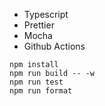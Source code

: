 - Typescript
- Prettier
- Mocha
- Github Actions

```
npm install
npm run build -- -w
npm run test
npm run format
```
